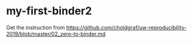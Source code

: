 # my-first-binder2
Get the instruction from https://github.com/choldgraf/uw-reproducibility-2019/blob/master/02_zero-to-binder.md
